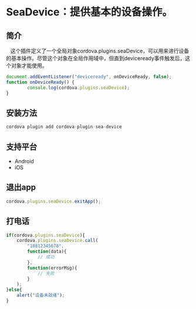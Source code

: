 # SeaDevice：提供基本的设备操作。
## 简介
   这个插件定义了一个全局对象cordova.plugins.seaDevice，可以用来进行设备的基本操作。尽管这个对象在全局作用域中，但直到deviceready事件触发后，这个对象才能使用。
```javascript
document.addEventListener("deviceready", onDeviceReady, false);
function onDeviceReady() {
    	console.log(cordova.plugins.seaDevice);
}
```
## 安装方法
```javascript
cordova plugin add cordova-plugin-sea-device
```
## 支持平台
* Android
* iOS

## 退出app
```javascript
cordova.plugins.seaDevice.exitApp();
```
## 打电话
```javascript
if(cordova.plugins.seaDevice){
    cordova.plugins.seaDevice.call(
        "18812345678",
        function(data){
            // 成功 
        },
        function(errorMsg){
            // 失败
        }
    );
}else{
    alert("设备未就绪");
}
```

